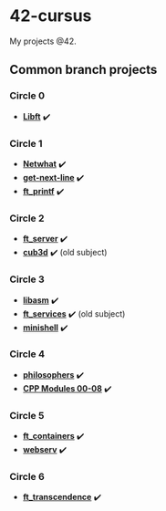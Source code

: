 # 42-cursus

My projects @42.

## Common branch projects

### Circle 0

- **[Libft](common-branch/circle-0/libft)** :heavy_check_mark:

### Circle 1

- **[Netwhat](common-branch/circle-1/netwhat)** :heavy_check_mark:
- **[get-next-line](common-branch/circle-1/get-next-line)** :heavy_check_mark:
- **[ft_printf](common-branch/circle-1/ft_printf)** :heavy_check_mark:

### Circle 2

- **[ft_server](common-branch/circle-2/ft_server)** :heavy_check_mark:
- **[cub3d](common-branch/circle-2/cub3d)** :heavy_check_mark: (old subject)

### Circle 3

- **[libasm](common-branch/circle-3/libasm)** :heavy_check_mark:
- **[ft_services](common-branch/circle-3/ft_services)** :heavy_check_mark: (old subject)
- **[minishell](common-branch/circle-3/minishell)** :heavy_check_mark:

### Circle 4

- **[philosophers](common-branch/circle-4/philosophers)** :heavy_check_mark:
- **[CPP Modules 00-08](common-branch/circle-4/)** :heavy_check_mark:

### Circle 5

- **[ft_containers](common-branch/circle-5/ft_containers)** :heavy_check_mark:
- **[webserv](common-branch/circle-5/webserv)** :heavy_check_mark:

### Circle 6

- **[ft_transcendence](common-branch/circle-6/ft_transcendence)** :heavy_check_mark:
